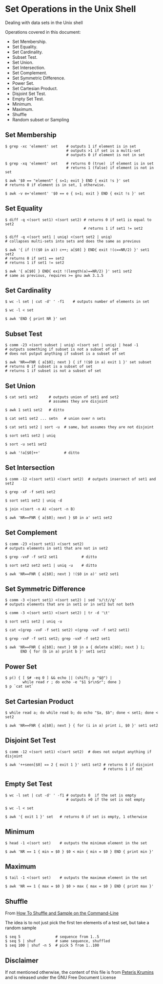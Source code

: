 Set Operations in the Unix Shell
================================

Dealing with data sets in the Unix shell

Operations covered in this document:

 - Set Membership.
 - Set Equality.
 - Set Cardinality.
 - Subset Test.
 - Set Union.
 - Set Intersection.
 - Set Complement.
 - Set Symmetric Difference.
 - Power Set.
 - Set Cartesian Product.
 - Disjoint Set Test.
 - Empty Set Test.
 - Minimum.
 - Maximum.
 - Shuffle
 - Random subset or Sampling

Set Membership
--------------

```
$ grep -xc 'element' set    # outputs 1 if element is in set
                            # outputs >1 if set is a multi-set
                            # outputs 0 if element is not in set

$ grep -xq 'element' set    # returns 0 (true)  if element is in set
                            # returns 1 (false) if element is not in set

$ awk '$0 == "element" { s=1; exit } END { exit !s }' set
# returns 0 if element is in set, 1 otherwise.

$ awk -v e='element' '$0 == e { s=1; exit } END { exit !s }' set
```

Set Equality
------------

```
$ diff -q <(sort set1) <(sort set2) # returns 0 if set1 is equal to set2
                                    # returns 1 if set1 != set2

$ diff -q <(sort set1 | uniq) <(sort set2 | uniq)
# collapses multi-sets into sets and does the same as previous

$ awk '{ if (!($0 in a)) c++; a[$0] } END{ exit !(c==NR/2) }' set1 set2
# returns 0 if set1 == set2
# returns 1 if set1 != set2

$ awk '{ a[$0] } END{ exit !(length(a)==NR/2) }' set1 set2
# same as previous, requires >= gnu awk 3.1.5
```

Set Cardinality
---------------

```
$ wc -l set | cut -d' ' -f1    # outputs number of elements in set

$ wc -l < set

$ awk 'END { print NR }' set
```

Subset Test
-----------
```
$ comm -23 <(sort subset | uniq) <(sort set | uniq) | head -1
# outputs something if subset is not a subset of set
# does not putput anything if subset is a subset of set

$ awk 'NR==FNR { a[$0]; next } { if !($0 in a) exit 1 }' set subset
# returns 0 if subset is a subset of set
# returns 1 if subset is not a subset of set
```

Set Union
---------
```
$ cat set1 set2     # outputs union of set1 and set2
                    # assumes they are disjoint

$ awk 1 set1 set2   # ditto

$ cat set1 set2 ... setn   # union over n sets

$ cat set1 set2 | sort -u  # same, but assumes they are not disjoint

$ sort set1 set2 | uniq

$ sort -u set1 set2

$ awk '!a[$0]++'           # ditto
```

Set Intersection
----------------

```
$ comm -12 <(sort set1) <(sort set2)  # outputs insersect of set1 and set2

$ grep -xF -f set1 set2

$ sort set1 set2 | uniq -d

$ join <(sort -n A) <(sort -n B)

$ awk 'NR==FNR { a[$0]; next } $0 in a' set1 set2
```

Set Complement
--------------

```
$ comm -23 <(sort set1) <(sort set2)
# outputs elements in set1 that are not in set2

$ grep -vxF -f set2 set1           # ditto

$ sort set2 set2 set1 | uniq -u    # ditto

$ awk 'NR==FNR { a[$0]; next } !($0 in a)' set2 set1
```

Set Symmetric Difference
------------------------

```
$ comm -3 <(sort set1) <(sort set2) | sed 's/\t//g'
# outputs elements that are in set1 or in set2 but not both

$ comm -3 <(sort set1) <(sort set2) | tr -d '\t'

$ sort set1 set2 | uniq -u

$ cat <(grep -vxF -f set1 set2) <(grep -vxF -f set2 set1)

$ grep -vxF -f set1 set2; grep -vxF -f set2 set1

$ awk 'NR==FNR { a[$0]; next } $0 in a { delete a[$0]; next } 1;
       END { for (b in a) print b }' set1 set2
```

Power Set
---------

```
$ p() { [ $# -eq 0 ] && echo || (shift; p "$@") |
        while read r ; do echo -e "$1 $r\n$r"; done }
$ p `cat set`
```

Set Cartesian Product
---------------------

```
$ while read a; do while read b; do echo "$a, $b"; done < set1; done < set2

$ awk 'NR==FNR { a[$0]; next } { for (i in a) print i, $0 }' set1 set2
```

Disjoint Set Test
-----------------

```
$ comm -12 <(sort set1) <(sort set2)  # does not output anything if disjoint

$ awk '++seen[$0] == 2 { exit 1 }' set1 set2 # returns 0 if disjoint
                                             # returns 1 if not
```

Empty Set Test
--------------

```
$ wc -l set | cut -d' ' -f1 # outputs 0  if the set is empty
                            # outputs >0 if the set is not empty

$ wc -l < set

$ awk '{ exit 1 }' set   # returns 0 if set is empty, 1 otherwise
```

Minimum
-------

```
$ head -1 <(sort set)    # outputs the minimum element in the set

$ awk 'NR == 1 { min = $0 } $0 < min { min = $0 } END { print min }'
```

Maximum
-------

```
$ tail -1 <(sort set)    # outputs the maximum element in the set

$ awk 'NR == 1 { max = $0 } $0 > max { max = $0 } END { print max }'
```

Shuffle
-------

From [How To Shuffle and Sample on the Command-Line](http://blog.jpalardy.com/posts/how-to-shuffle-and-sample-on-the-command-line/)

The idea is to not just pick the first ten elements of a test set, but take a random sample

```
$ seq 5                # sequence from 1..5
$ seq 5 | shuf         # same sequence, shuffled
$ seq 100 | shuf -n 5  # pick 5 from 1..100
```

Disclaimer
----------

If not mentioned otherwise, the content of this file is from [Peteris Krumins](http://catonmat.net) and is released under the GNU Free Document License
